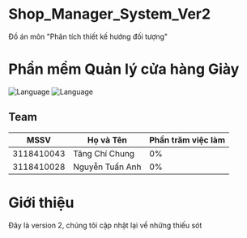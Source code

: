 # Shop_Manager_System_Ver2
Đồ án môn "Phân tích thiết kế hướng đối tượng"

# Phần mềm Quản lý cửa hàng Giày

![Language](https://img.shields.io/badge/Language-Java-orange.svg)
![Language](https://img.shields.io/badge/Team-SGU-orange.svg)

## Team
| MSSV | Họ và Tên  | Phần trăm việc làm |
|------| ----- | ----- |
| 3118410043 | Tăng Chí Chung | 0% |
| 3118410028 | Nguyễn Tuấn Anh | 0% |

# Giới thiệu
Đây là version 2, chúng tôi cập nhật lại về những thiếu sót
